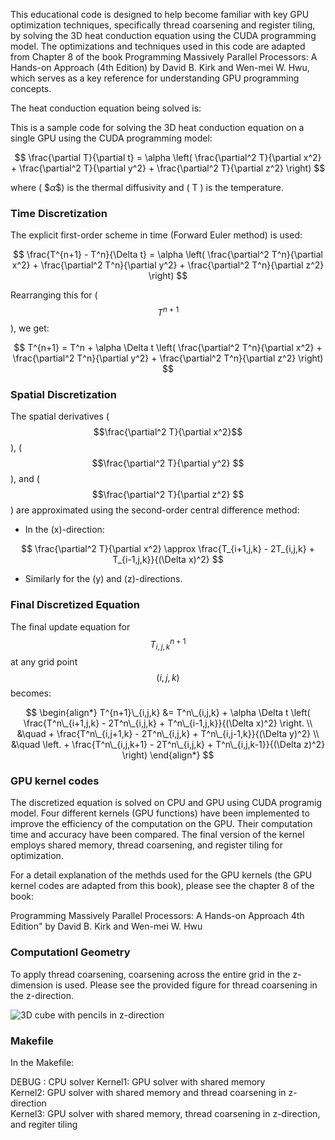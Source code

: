 This educational code is designed to help become familiar with key GPU optimization techniques, specifically thread coarsening and register tiling, by solving the 3D heat conduction equation using the CUDA programming model. The optimizations and techniques used in this code are adapted from Chapter 8 of the book Programming Massively Parallel Processors: A Hands-on Approach (4th Edition) by David B. Kirk and Wen-mei W. Hwu, which serves as a key reference for understanding GPU programming concepts.

The heat conduction equation being solved is:

This is a sample code for solving the 3D heat conduction equation on a single GPU using the CUDA programming model:

$$
\frac{\partial T}{\partial t} = \alpha \left( \frac{\partial^2 T}{\partial x^2} + \frac{\partial^2 T}{\partial y^2} + \frac{\partial^2 T}{\partial z^2} \right)
$$

where \( $$\alpha \$$) is the thermal diffusivity and \( T \) is the temperature.

### Time Discretization

The explicit first-order scheme in time (Forward Euler method) is used:

$$
\frac{T^{n+1} - T^n}{\Delta t} = \alpha \left( \frac{\partial^2 T^n}{\partial x^2} + \frac{\partial^2 T^n}{\partial y^2} + \frac{\partial^2 T^n}{\partial z^2} \right)
$$

Rearranging this for \( $$T^{n+1} $$\), we get:

$$
T^{n+1} = T^n + \alpha \Delta t \left( \frac{\partial^2 T^n}{\partial x^2} + \frac{\partial^2 T^n}{\partial y^2} + \frac{\partial^2 T^n}{\partial z^2} \right)
$$

### Spatial Discretization

The spatial derivatives \( $$\frac{\partial^2 T}{\partial x^2}$$ \), \( $$\frac{\partial^2 T}{\partial y^2} $$\), and \( $$\frac{\partial^2 T}{\partial z^2} $$\) are approximated using the second-order central difference method:

- In the \(x\)-direction:

$$
\frac{\partial^2 T}{\partial x^2} \approx \frac{T_{i+1,j,k} - 2T_{i,j,k} + T_{i-1,j,k}}{(\Delta x)^2}
$$

- Similarly for the \(y\) and \(z\)-directions.

### Final Discretized Equation

The final update equation for $$T^{n+1}_{i,j,k} $$ at any grid point $$(i,j,k) $$ becomes:

$$
\begin{align*}
T^{n+1}\_{i,j,k} &= T^n\_{i,j,k} + \alpha \Delta t \left( \frac{T^n\_{i+1,j,k} - 2T^n\_{i,j,k} + T^n\_{i-1,j,k}}{(\Delta x)^2} \right. \\
&\quad + \frac{T^n\_{i,j+1,k} - 2T^n\_{i,j,k} + T^n\_{i,j-1,k}}{(\Delta y)^2} \\
&\quad \left. + \frac{T^n\_{i,j,k+1} - 2T^n\_{i,j,k} + T^n\_{i,j,k-1}}{(\Delta z)^2} \right)
\end{align*}
$$

### GPU kernel codes

The discretized equation is solved on CPU and GPU using CUDA programig model. Four different kernels (GPU functions) have been implemented to improve the efficiency of the computation on the GPU. Their computation time and accuracy have been compared. The final version of the kernel employs shared memory, thread coarsening, and register tiling for optimization.

For a detail explanation of the methds used for the GPU kernels (the GPU kernel codes are adapted from this book), please see the chapter 8 of the book:

Programming Massively Parallel Processors: A Hands-on Approach 4th Edition" by David B. Kirk and Wen-mei W. Hwu


### Computationl Geometry
 To apply thread coarsening, coarsening across the entire grid in the z-dimension is used. Please see the provided figure for thread coarsening in the z-direction. 
 
![3D cube with pencils in z-direction](ch2/cube.png)

### Makefile

In the Makefile:

DEBUG  : CPU solver
Kernel1: GPU solver with shared memory                                                                                              
Kernel2: GPU solver with shared memory and thread coarsening in z-direction                                                         
Kernel3: GPU solver with shared memory, thread coarsening in z-direction, and regiter tiling
